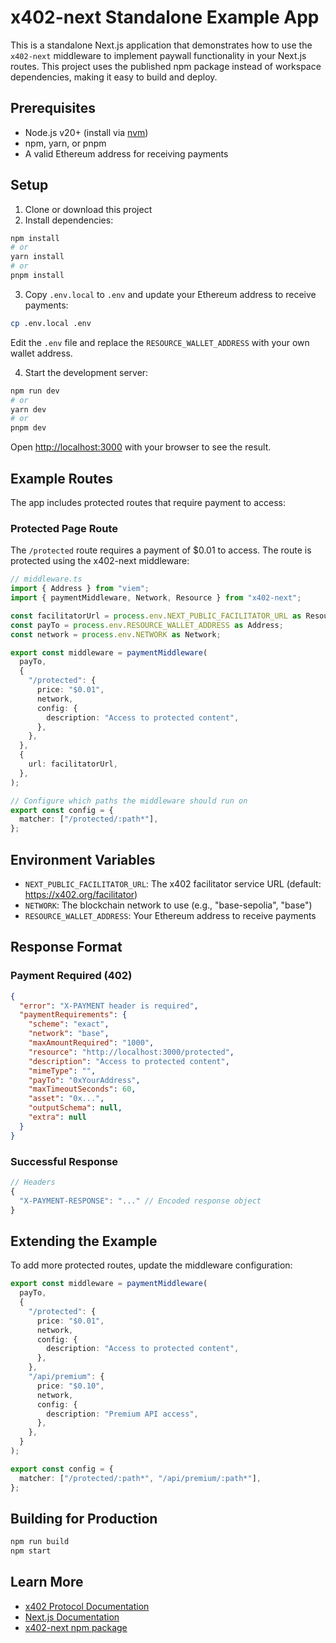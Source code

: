 # x402-next Standalone Example App

This is a standalone Next.js application that demonstrates how to use the `x402-next` middleware to implement paywall functionality in your Next.js routes. This project uses the published npm package instead of workspace dependencies, making it easy to build and deploy.

## Prerequisites

- Node.js v20+ (install via [nvm](https://github.com/nvm-sh/nvm))
- npm, yarn, or pnpm
- A valid Ethereum address for receiving payments

## Setup

1. Clone or download this project
2. Install dependencies:

```bash
npm install
# or
yarn install
# or
pnpm install
```

3. Copy `.env.local` to `.env` and update your Ethereum address to receive payments:

```bash
cp .env.local .env
```

Edit the `.env` file and replace the `RESOURCE_WALLET_ADDRESS` with your own wallet address.

4. Start the development server:

```bash
npm run dev
# or
yarn dev
# or
pnpm dev
```

Open [http://localhost:3000](http://localhost:3000) with your browser to see the result.

## Example Routes

The app includes protected routes that require payment to access:

### Protected Page Route
The `/protected` route requires a payment of $0.01 to access. The route is protected using the x402-next middleware:

```typescript
// middleware.ts
import { Address } from "viem";
import { paymentMiddleware, Network, Resource } from "x402-next";

const facilitatorUrl = process.env.NEXT_PUBLIC_FACILITATOR_URL as Resource;
const payTo = process.env.RESOURCE_WALLET_ADDRESS as Address;
const network = process.env.NETWORK as Network;

export const middleware = paymentMiddleware(
  payTo,
  {
    "/protected": {
      price: "$0.01",
      network,
      config: {
        description: "Access to protected content",
      },
    },
  },
  {
    url: facilitatorUrl,
  },
);

// Configure which paths the middleware should run on
export const config = {
  matcher: ["/protected/:path*"],
};
```

## Environment Variables

- `NEXT_PUBLIC_FACILITATOR_URL`: The x402 facilitator service URL (default: https://x402.org/facilitator)
- `NETWORK`: The blockchain network to use (e.g., "base-sepolia", "base")
- `RESOURCE_WALLET_ADDRESS`: Your Ethereum address to receive payments

## Response Format

### Payment Required (402)
```json
{
  "error": "X-PAYMENT header is required",
  "paymentRequirements": {
    "scheme": "exact",
    "network": "base",
    "maxAmountRequired": "1000",
    "resource": "http://localhost:3000/protected",
    "description": "Access to protected content",
    "mimeType": "",
    "payTo": "0xYourAddress",
    "maxTimeoutSeconds": 60,
    "asset": "0x...",
    "outputSchema": null,
    "extra": null
  }
}
```

### Successful Response
```ts
// Headers
{
  "X-PAYMENT-RESPONSE": "..." // Encoded response object
}
```

## Extending the Example

To add more protected routes, update the middleware configuration:

```typescript
export const middleware = paymentMiddleware(
  payTo,
  {
    "/protected": {
      price: "$0.01",
      network,
      config: {
        description: "Access to protected content",
      },
    },
    "/api/premium": {
      price: "$0.10",
      network,
      config: {
        description: "Premium API access",
      },
    },
  }
);

export const config = {
  matcher: ["/protected/:path*", "/api/premium/:path*"],
};
```

## Building for Production

```bash
npm run build
npm start
```

## Learn More

- [x402 Protocol Documentation](https://docs.cdp.coinbase.com/x402)
- [Next.js Documentation](https://nextjs.org/docs)
- [x402-next npm package](https://www.npmjs.com/package/x402-next)